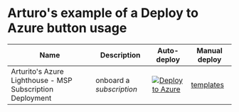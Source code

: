 # Arturo's example of a Deploy to Azure button usage

Name | Description   | Auto-deploy   | Manual deploy |
-----| ------------- |--------------- |------- 
| Arturito's Azure Lighthouse - MSP Subscription Deployment |onboard a *subscription* | [![Deploy to Azure](https://aka.ms/deploytoazurebutton)](https://portal.azure.com/#create/Microsoft.Template/uri/https://raw.githubusercontent.com/Arturo-Quiroga/Azure-Lighthouse-samples/master/templates/delegated-resource-management/subscription/subscription.json) | [templates](https://github.com/Arturo-Quiroga/Azure-Lighthouse-samples/tree/master/templates/delegated-resource-management/subscription)
